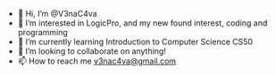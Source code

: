 - 👋 Hi, I’m @V3naC4va
- 👀 I’m interested in LogicPro, and my new found interest, coding and programming
- 🌱 I’m currently learning Introduction to Computer Science CS50
- 💞️ I’m looking to collaborate on anything!
- 📫 How to reach me v3nac4va@gmail.com

<!---
V3naC4va/V3naC4va is a ✨ special ✨ repository because its `README.md` (this file) appears on your GitHub profile.
You can click the Preview link to take a look at your changes.
--->
